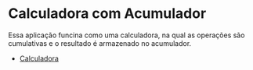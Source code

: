 # Calculadora com Acumulador

Essa aplicação funcina como uma calculadora, na qual as operações são cumulativas e o resultado é armazenado no acumulador.
* [Calculadora](./calculadora.asm)
